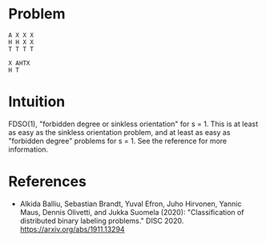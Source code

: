 # Problem

    A X X X
    H H X X
    T T T T

    X AHTX
    H T

# Intuition

FDSO(1), "forbidden degree or sinkless orientation" for s = 1. This is at least as easy as the sinkless orientation problem, and at least as easy as "forbidden degree" problems for s = 1. See the reference for more information.


# References

- Alkida Balliu, Sebastian Brandt, Yuval Efron, Juho Hirvonen, Yannic Maus, Dennis Olivetti, and Jukka Suomela (2020): "Classification of distributed binary labeling problems." DISC 2020. https://arxiv.org/abs/1911.13294
